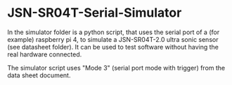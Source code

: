 # JSN-SR04T-Serial-Simulator

In the simulator folder is a python script, that uses the serial port of a (for example) raspberry pi 4, to simulate a JSN-SR04T-2.0 ultra sonic sensor (see datasheet folder). It can be used to test software without having the real hardware connected.

The simulator script uses "Mode 3" (serial port mode with trigger) from the data sheet document.
